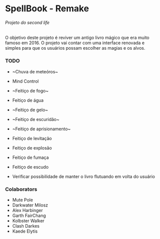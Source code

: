 # SpellBook - Remake
###### Projeto do second life

O objetivo deste projeto é reviver um antigo livro mágico que era muito famoso em 2016. O projeto vai contar com uma interface renovada e simples para que os usuários possam escolher as magias e os alvos.


### TODO

* ~Chuva de meteóros~
* Mind Control
* ~Feitiço de fogo~
* Feitiço de água
* ~Feitiço de gelo~
* ~Feitiço de escuridão~
* ~Feitiço de aprisionamento~
* Feitiço de levitação
* Feitiço de explosão
* Feitiço de fumaça
* Feitiço de escudo


* Verificar possibilidade de manter o livro flutuando em volta do usuário

### Colaborators

- Mute Pole
- Darkwater Milosz
- Alex Harbinger
- Garth FairChang
- Kolbster Walker
- Clash Darkes
- Kaede Elytis
